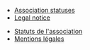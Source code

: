 <!-- LANG:EN, title="Association"-->

- [Association statuses](https://wiki.inventaire.io/wiki/Statuts?lang=en)
- [Legal notice](https://wiki.inventaire.io/wiki/Legal-notice?lang=en)


<!-- LANG:FR, title="Association"-->

- [Statuts de l'association](https://wiki.inventaire.io/wiki/Statuts?lang=fr)
- [Mentions légales](https://wiki.inventaire.io/wiki/Legal-notice?lang=fr)